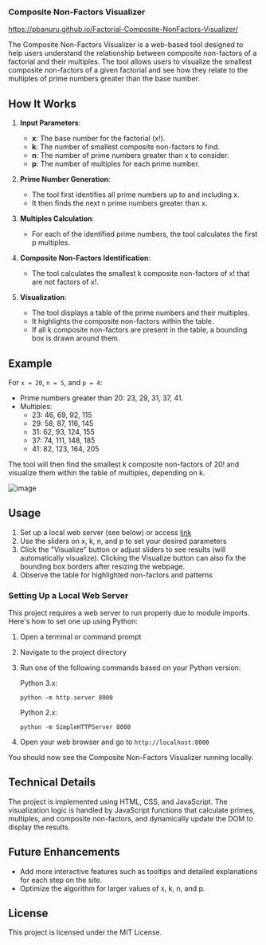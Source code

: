 ### Composite Non-Factors Visualizer
https://pbanuru.github.io/Factorial-Composite-NonFactors-Visualizer/

The Composite Non-Factors Visualizer is a web-based tool designed to help users understand the relationship between composite non-factors of a factorial and their multiples. The tool allows users to visualize the smallest composite non-factors of a given factorial and see how they relate to the multiples of prime numbers greater than the base number.

## How It Works

1. **Input Parameters**:
    - **x**: The base number for the factorial (x!).
    - **k**: The number of smallest composite non-factors to find.
    - **n**: The number of prime numbers greater than x to consider.
    - **p**: The number of multiples for each prime number.

2. **Prime Number Generation**:
    - The tool first identifies all prime numbers up to and including x.
    - It then finds the next n prime numbers greater than x.

3. **Multiples Calculation**:
    - For each of the identified prime numbers, the tool calculates the first p multiples.

4. **Composite Non-Factors Identification**:
    - The tool calculates the smallest k composite non-factors of x! that are not factors of x!.

5. **Visualization**:
    - The tool displays a table of the prime numbers and their multiples.
    - It highlights the composite non-factors within the table.
    - If all k composite non-factors are present in the table, a bounding box is drawn around them.

## Example

For `x = 20`, `n = 5`, and `p = 4`:
- Prime numbers greater than 20: 23, 29, 31, 37, 41.
- Multiples:
  - 23: 46, 69, 92, 115
  - 29: 58, 87, 116, 145
  - 31: 62, 93, 124, 155
  - 37: 74, 111, 148, 185
  - 41: 82, 123, 164, 205

The tool will then find the smallest k composite non-factors of 20! and visualize them within the table of multiples, depending on k.

![image](https://github.com/pbanuru/Factorial-Composite-NonFactors-Visualizer/assets/55062649/b01486df-74b9-455c-a184-7f8ca6c62ad0)

## Usage

1. Set up a local web server (see below) or access [link](https://pbanuru.github.io/Factorial-Composite-NonFactors-Visualizer/)
2. Use the sliders on x, k, n, and p to set your desired parameters
3. Click the "Visualize" button or adjust sliders to see results (will automatically visualize).
   Clicking the Visualize button can also fix the bounding box borders after resizing the webpage.
5. Observe the table for highlighted non-factors and patterns

### Setting Up a Local Web Server

This project requires a web server to run properly due to module imports. Here's how to set one up using Python:

1. Open a terminal or command prompt
2. Navigate to the project directory
3. Run one of the following commands based on your Python version:

   Python 3.x:
   ```
   python -m http.server 8000
   ```

   Python 2.x:
   ```
   python -m SimpleHTTPServer 8000
   ```

4. Open your web browser and go to `http://localhost:8000`

You should now see the Composite Non-Factors Visualizer running locally.

## Technical Details

The project is implemented using HTML, CSS, and JavaScript. The visualization logic is handled by JavaScript functions that calculate primes, multiples, and composite non-factors, and dynamically update the DOM to display the results.

## Future Enhancements

- Add more interactive features such as tooltips and detailed explanations for each step on the site.
- Optimize the algorithm for larger values of x, k, n, and p.

## License

This project is licensed under the MIT License.


